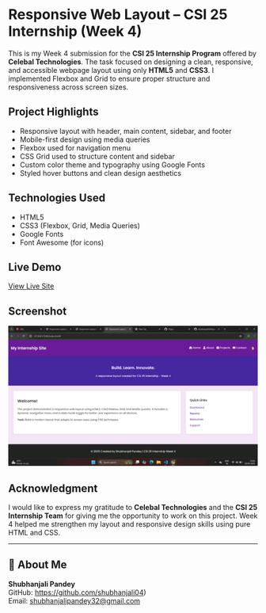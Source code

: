 # Responsive Web Layout – CSI 25 Internship (Week 4)

This is my Week 4 submission for the **CSI 25 Internship Program** offered by **Celebal Technologies**. The task focused on designing a clean, responsive, and accessible webpage layout using only **HTML5** and **CSS3**. I implemented Flexbox and Grid to ensure proper structure and responsiveness across screen sizes.

## Project Highlights

- Responsive layout with header, main content, sidebar, and footer
- Mobile-first design using media queries
- Flexbox used for navigation menu
- CSS Grid used to structure content and sidebar
- Custom color theme and typography using Google Fonts
- Styled hover buttons and clean design aesthetics

## Technologies Used

- HTML5
- CSS3 (Flexbox, Grid, Media Queries)
- Google Fonts
- Font Awesome (for icons)


## Live Demo

[View Live Site](https://shubhanjali04.github.io/Responsive-page-layout-CSIweek4/)  


## Screenshot

![Screenshot](screenshot.png)

##  Acknowledgment

I would like to express my gratitude to **Celebal Technologies** and the **CSI 25 Internship Team** for giving me the opportunity to work on this project. Week 4 helped me strengthen my layout and responsive design skills using pure HTML and CSS.

---

## 👤 About Me

**Shubhanjali Pandey**  
GitHub: https://github.com/shubhanjali04)  
Email: shubhanjalipandey32@gmail.com
 
